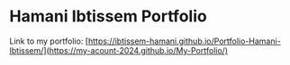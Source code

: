 # Hamani Ibtissem Portfolio
Link to my portfolio: [https://ibtissem-hamani.github.io/Portfolio-Hamani-Ibtissem/](https://my-acount-2024.github.io/My-Portfolio/)
